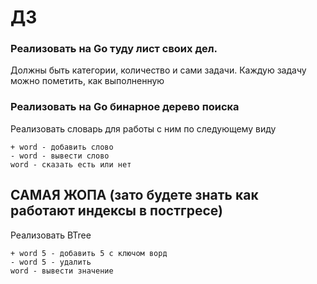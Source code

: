 # ДЗ
### Реализовать на Go туду лист своих дел.
Должны быть категории, количество и сами задачи.
Каждую задачу можно пометить, как выполненную

### Реализовать на Go бинарное дерево поиска
Реализовать словарь для работы с ним по следующему виду
```
+ word - добавить слово
- word - вывести слово
word - сказать есть или нет
``` 

## САМАЯ ЖОПА (зато будете знать как работают индексы в постгресе)
Реализовать BTree 
```
+ word 5 - добавить 5 с ключом ворд
- word 5 - удалить
word - вывести значение
```